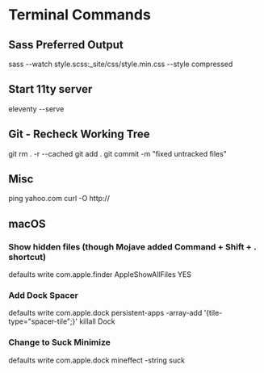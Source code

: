# Terminal Commands

## Sass Preferred Output
sass --watch style.scss:_site/css/style.min.css --style compressed




## Start 11ty server
eleventy --serve




## Git - Recheck Working Tree
git rm . -r --cached
git add .
git commit -m "fixed untracked files"




## Misc
ping yahoo.com
curl -O http://



## macOS
### Show hidden files (though Mojave added Command + Shift + . shortcut)
defaults write com.apple.finder AppleShowAllFiles YES

### Add Dock Spacer
defaults write com.apple.dock persistent-apps -array-add '{tile-type="spacer-tile";}'
killall Dock

### Change to Suck Minimize
defaults write com.apple.dock mineffect -string suck